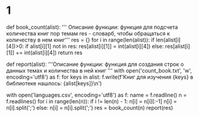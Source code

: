 # 1
def book_count(alist):
    ''' Описание функции:
    функция для подсчета количества книг пор темам
    res - словарб, чтобы обращаться к количеству в нем книг'''
    res = {}
    for i in range(len(alist)):
        if len(alist[i][4])>0:
            if alist[i][1] not in res:
                res[alist[i][1]] = int(alist[i][4])
            else:
                res[alist[i][1]] += int(alist[i][4])
    return res


def report(alist):
    '''Описание функции:
    функция для создания строк о данных темах и количества в ней книг
    '''
    with open('count_book.txt', 'w', encoding='utf8') as f:
        for keys in alist:
            f.write(f'Книг для изучения {keys} в библиотеке нашлось: {alist[keys]}\n')


with open('languages.csv', encoding='utf8') as f:
    name = f.readline()
    n = f.readlines()
for i in range(len(n)):
    if i != len(n) - 1:
        n[i] = n[i][:-1]
        n[i] = n[i].split(';')
    else:
        n[i] = n[i].split(';')
res = book_count(n)
report(res)
